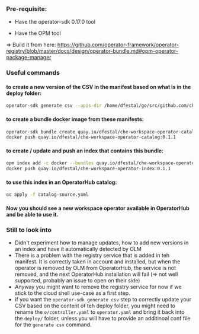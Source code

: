 ### Pre-requisite:

- Have the operator-sdk 0.17.0 tool

- Have the OPM tool

=> Build it from here: https://github.com/operator-framework/operator-registry/blob/master/docs/design/operator-bundle.md#opm-operator-package-manager

### Useful commands

#### to create a new version of the CSV in the manifest based on what is in the deploy folder:

```bash
operator-sdk generate csv --apis-dir /home/dfestal/go/src/github.com/che-incubator/che-workspace-operator/pkg/apis --operator-name che-workspace-operator --make-manifests --csv-version=0.0.1
```
#### to create a bundle docker image from these manifests:

```bash
operator-sdk bundle create quay.io/dfestal/che-workspace-operator-catalog:0.1.1 --channels beta --package che-workspace-operator-catalog --directory deploy/olm-catalog/che-workspace-operator/manifests --overwrite --output-dir generated
docker push quay.io/dfestal/che-workspace-operator-catalog:0.1.1
```

#### to create / update and push an index that contains this bundle:

```bash
opm index add -c docker --bundles quay.io/dfestal/che-workspace-operator-catalog:0.1.1 --tag quay.io/dfestal/che-workspace-operator-index:0.1.1
docker push quay.io/dfestal/che-workspace-operator-index:0.1.1
```

#### to use this index in an OperatorHub catalog:

```bash
oc apply -f catalog-source.yaml 
```

#### Now you should see a new workspace operator available in OperatorHub and be able to use it.

### Still to look into

- Didn't experiment how to manage updates, how to add new versions in an index and have it automatically detected by OLM
- There is a problem with the registry service that is added in teh manifest. It is correctly taken in account and installed, but when the operator is removed by OLM from OperatorHub, the service is not removed, and the next OperatorHub installation will fail (=> not well supported, probably an issue to open on their side)
- Anyway you might want to remove the registry service for now if we stick to the cloud shell use-case as a first step.
- if you want the `operator-sdk generate csv` step to correctly update your CSV based on the content of teh deploy folder, you might need to rename the `o/controller.yaml` to `operator.yaml` and bring it back into the `deploy/` folder, unless you will have to provide an additinoal conf file for the `generate csv` command.